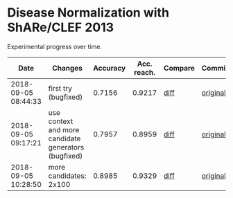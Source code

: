 # Disease Normalization with ShARe/CLEF 2013

Experimental progress over time.

| Date | Changes | Accuracy | Acc. reach. | Compare | Commit |
| ---- | ------- | -------- | ----------- | ------- | ------ |
2018-09-05 08:44:33 | first try (bugfixed) | 0.7156 | 0.9217 | [diff](../../commit/043a081bd6e21a4fc6b36588c367a0e414a49179) | [original](https://github.com/en-dash/disease-normalization/commit/e31367722cba7c760ebd2e2b0166f02558451c2b)
2018-09-05 09:17:21 | use context and more candidate generators (bugfixed) | 0.7957 | 0.8959 | [diff](../../commit/a0ddb18c7314713991bafa294906934eb25a730f) | [original](https://github.com/en-dash/disease-normalization/commit/e31367722cba7c760ebd2e2b0166f02558451c2b)
2018-09-05 10:28:50 | more candidates: 2x100 | 0.8985 | 0.9329 | [diff](../../commit/8f6a2e4a5d0cb5f4e7e4b5a0ec3369aa3ed9de1c) | [original](https://github.com/en-dash/disease-normalization/commit/e31367722cba7c760ebd2e2b0166f02558451c2b)
